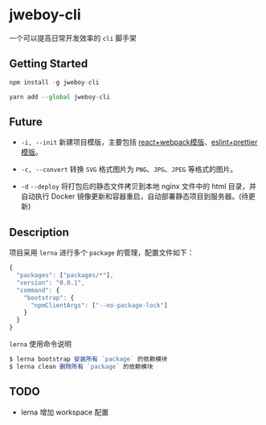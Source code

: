 # jweboy-cli

一个可以提高日常开发效率的 `cli` 脚手架

## Getting Started

```js
npm install -g jweboy-cli

yarn add --global jweboy-cli
```

## Future

- `-i, --init` 新建项目模版，主要包括 [react+webpack模版](https://github.com/jweboy/react-webpack-toolkit)、[eslint+prettier模版](https://github.com/jweboy/project-starter)。
- `-c, --convert` 转换 `SVG` 格式图片为 `PNG`、`JPG`、`JPEG` 等格式的图片。

- `-d` `--deploy` 将打包后的静态文件拷贝到本地 nginx 文件中的 html 目录，并自动执行 Docker 镜像更新和容器重启，自动部署静态项目到服务器。(待更新)

## Description

项目采用 `lerna` 进行多个 `package` 的管理，配置文件如下：

```js
{
  "packages": ["packages/*"],
  "version": "0.0.1",
  "command": {
    "bootstrap": {
      "npmClientArgs": ["--no-package-lock"]
    }
  }
}
```

`lerna` 使用命令说明

```js
$ lerna bootstrap 安装所有 `package` 的依赖模块
$ lerna clean 删除所有 `package` 的依赖模块
```

## TODO

- lerna 增加 workspace 配置
